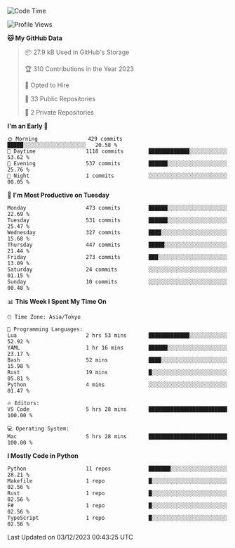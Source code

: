 <!--START_SECTION:waka-->
![Code Time](http://img.shields.io/badge/Code%20Time-745%20hrs%2053%20mins-blue)

![Profile Views](http://img.shields.io/badge/Profile%20Views-0-blue)

**🐱 My GitHub Data** 

> 📦 27.9 kB Used in GitHub's Storage 
 > 
> 🏆 310 Contributions in the Year 2023
 > 
> 💼 Opted to Hire
 > 
> 📜 33 Public Repositories 
 > 
> 🔑 2 Private Repositories 
 > 
**I'm an Early 🐤** 

```text
🌞 Morning                429 commits         █████░░░░░░░░░░░░░░░░░░░░   20.58 % 
🌆 Daytime                1118 commits        █████████████░░░░░░░░░░░░   53.62 % 
🌃 Evening                537 commits         ██████░░░░░░░░░░░░░░░░░░░   25.76 % 
🌙 Night                  1 commits           ░░░░░░░░░░░░░░░░░░░░░░░░░   00.05 % 
```
📅 **I'm Most Productive on Tuesday** 

```text
Monday                   473 commits         ██████░░░░░░░░░░░░░░░░░░░   22.69 % 
Tuesday                  531 commits         ██████░░░░░░░░░░░░░░░░░░░   25.47 % 
Wednesday                327 commits         ████░░░░░░░░░░░░░░░░░░░░░   15.68 % 
Thursday                 447 commits         █████░░░░░░░░░░░░░░░░░░░░   21.44 % 
Friday                   273 commits         ███░░░░░░░░░░░░░░░░░░░░░░   13.09 % 
Saturday                 24 commits          ░░░░░░░░░░░░░░░░░░░░░░░░░   01.15 % 
Sunday                   10 commits          ░░░░░░░░░░░░░░░░░░░░░░░░░   00.48 % 
```


📊 **This Week I Spent My Time On** 

```text
🕑︎ Time Zone: Asia/Tokyo

💬 Programming Languages: 
Lua                      2 hrs 53 mins       █████████████░░░░░░░░░░░░   52.92 % 
YAML                     1 hr 16 mins        ██████░░░░░░░░░░░░░░░░░░░   23.17 % 
Bash                     52 mins             ████░░░░░░░░░░░░░░░░░░░░░   15.98 % 
Rust                     19 mins             █░░░░░░░░░░░░░░░░░░░░░░░░   05.81 % 
Python                   4 mins              ░░░░░░░░░░░░░░░░░░░░░░░░░   01.47 % 

🔥 Editors: 
VS Code                  5 hrs 28 mins       █████████████████████████   100.00 % 

💻 Operating System: 
Mac                      5 hrs 28 mins       █████████████████████████   100.00 % 
```

**I Mostly Code in Python** 

```text
Python                   11 repos            ███████░░░░░░░░░░░░░░░░░░   28.21 % 
Makefile                 1 repo              █░░░░░░░░░░░░░░░░░░░░░░░░   02.56 % 
Rust                     1 repo              █░░░░░░░░░░░░░░░░░░░░░░░░   02.56 % 
F#                       1 repo              █░░░░░░░░░░░░░░░░░░░░░░░░   02.56 % 
TypeScript               1 repo              █░░░░░░░░░░░░░░░░░░░░░░░░   02.56 % 
```




 Last Updated on 03/12/2023 00:43:25 UTC
<!--END_SECTION:waka-->
